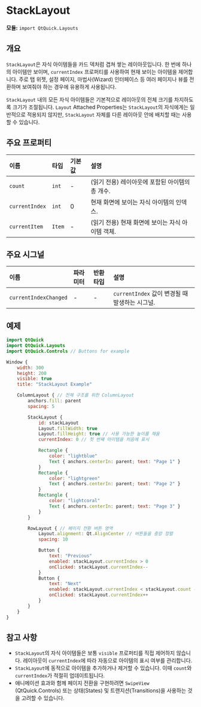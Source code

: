 # StackLayout

**모듈:** `import QtQuick.Layouts`

## 개요

`StackLayout`은 자식 아이템들을 카드 덱처럼 겹쳐 쌓는 레이아웃입니다. 한 번에 하나의 아이템만 보이며, `currentIndex` 프로퍼티를 사용하여 현재 보이는 아이템을 제어합니다. 주로 탭 위젯, 설정 페이지, 마법사(Wizard) 인터페이스 등 여러 페이지나 뷰를 전환하며 보여줘야 하는 경우에 유용하게 사용됩니다.

`StackLayout` 내의 모든 자식 아이템들은 기본적으로 레이아웃의 전체 크기를 차지하도록 크기가 조절됩니다. `Layout` Attached Properties는 `StackLayout`의 자식에게는 일반적으로 적용되지 않지만, `StackLayout` 자체를 다른 레이아웃 안에 배치할 때는 사용할 수 있습니다.

## 주요 프로퍼티

| 이름          | 타입       | 기본값 | 설명                                                               | 
| :------------ | :--------- | :----- | :----------------------------------------------------------------- |
| `count`       | `int`      | -      | (읽기 전용) 레이아웃에 포함된 아이템의 총 개수.                   | 
| `currentIndex`| `int`      | 0      | 현재 화면에 보이는 자식 아이템의 인덱스.                           | 
| `currentItem` | `Item`     | -      | (읽기 전용) 현재 화면에 보이는 자식 아이템 객체.                   | 

## 주요 시그널

| 이름               | 파라미터 | 반환타입 | 설명                                        | 
| :----------------- | :------- | :------- | :------------------------------------------ |
| `currentIndexChanged` | -        | -        | `currentIndex` 값이 변경될 때 발생하는 시그널. | 

## 예제

```qml
import QtQuick
import QtQuick.Layouts
import QtQuick.Controls // Buttons for example

Window {
    width: 300
    height: 200
    visible: true
    title: "StackLayout Example"

    ColumnLayout { // 전체 구조를 위한 ColumnLayout
        anchors.fill: parent
        spacing: 5

        StackLayout {
            id: stackLayout
            Layout.fillWidth: true
            Layout.fillHeight: true // 사용 가능한 높이를 채움
            currentIndex: 0 // 첫 번째 아이템을 처음에 표시

            Rectangle {
                color: "lightblue"
                Text { anchors.centerIn: parent; text: "Page 1" }
            }
            Rectangle {
                color: "lightgreen"
                Text { anchors.centerIn: parent; text: "Page 2" }
            }
            Rectangle {
                color: "lightcoral"
                Text { anchors.centerIn: parent; text: "Page 3" }
            }
        }

        RowLayout { // 페이지 전환 버튼 영역
            Layout.alignment: Qt.AlignCenter // 버튼들을 중앙 정렬
            spacing: 10

            Button {
                text: "Previous"
                enabled: stackLayout.currentIndex > 0
                onClicked: stackLayout.currentIndex--
            }
            Button {
                text: "Next"
                enabled: stackLayout.currentIndex < stackLayout.count - 1
                onClicked: stackLayout.currentIndex++
            }
        }
    }
}
```

## 참고 사항

*   `StackLayout`의 자식 아이템들은 보통 `visible` 프로퍼티를 직접 제어하지 않습니다. 레이아웃이 `currentIndex`에 따라 자동으로 아이템의 표시 여부를 관리합니다.
*   `StackLayout`에 동적으로 아이템을 추가하거나 제거할 수 있습니다. 이때 `count`와 `currentIndex`가 적절히 업데이트됩니다.
*   애니메이션 효과와 함께 페이지 전환을 구현하려면 `SwipeView` (QtQuick.Controls) 또는 상태(States) 및 트랜지션(Transitions)을 사용하는 것을 고려할 수 있습니다. 